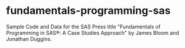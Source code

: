 # fundamentals-programming-sas
Sample Code and Data for the SAS Press title "Fundamentals of Programming in SAS®: A Case Studies Approach" by James Bloom and Jonathan Duggins.
